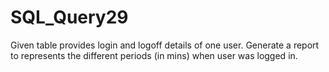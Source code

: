 # SQL_Query29

Given table provides login and logoff details of one user. Generate a report to represents the different periods (in mins) when user was logged in.
